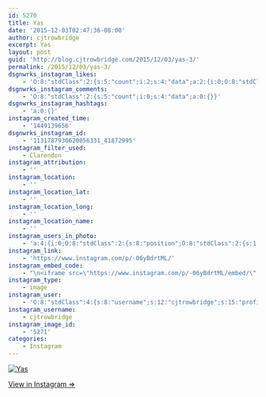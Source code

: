 ```yaml
---
id: 5270
title: Yas
date: '2015-12-03T02:47:36-08:00'
author: cjtrowbridge
excerpt: Yas
layout: post
guid: 'http://blog.cjtrowbridge.com/2015/12/03/yas-3/'
permalink: /2015/12/03/yas-3/
dsgnwrks_instagram_likes:
    - 'O:8:"stdClass":2:{s:5:"count";i:2;s:4:"data";a:2:{i:0;O:8:"stdClass":4:{s:8:"username";s:10:"trapbunnyb";s:15:"profile_picture";s:98:"https://scontent.cdninstagram.com/hphotos-prn/t51.2885-19/10838403_696843700444166_290616199_a.jpg";s:2:"id";s:8:"26876547";s:9:"full_name";s:6:"Mickie";}i:1;O:8:"stdClass":4:{s:8:"username";s:11:"530tothe202";s:15:"profile_picture";s:100:"https://scontent.cdninstagram.com/hphotos-xtf1/t51.2885-19/11007951_907266519295027_1991778502_a.jpg";s:2:"id";s:9:"213934863";s:9:"full_name";s:23:"Martin Rodriguez-Rangel";}}}'
dsgnwrks_instagram_comments:
    - 'O:8:"stdClass":2:{s:5:"count";i:0;s:4:"data";a:0:{}}'
dsgnwrks_instagram_hashtags:
    - 'a:0:{}'
instagram_created_time:
    - '1449139656'
dsgnwrks_instagram_id:
    - '1131787930620056331_41872995'
instagram_filter_used:
    - Clarendon
instagram_attribution:
    - ''
instagram_location:
    - ''
instagram_location_lat:
    - ''
instagram_location_long:
    - ''
instagram_location_name:
    - ''
instagram_users_in_photo:
    - 'a:4:{i:0;O:8:"stdClass":2:{s:8:"position";O:8:"stdClass":2:{s:1:"y";d:0.23402777;s:1:"x";d:0.49374995;}s:4:"user";O:8:"stdClass":4:{s:8:"username";s:8:"jion_916";s:15:"profile_picture";s:108:"https://scontent.cdninstagram.com/hphotos-xaf1/t51.2885-19/s150x150/11934753_875475449195304_751906029_a.jpg";s:2:"id";s:9:"193181260";s:9:"full_name";s:14:"Jion Azarabadi";}}i:1;O:8:"stdClass":2:{s:8:"position";O:8:"stdClass":2:{s:1:"y";d:0.18611111;s:1:"x";d:0.08541667;}s:4:"user";O:8:"stdClass":4:{s:8:"username";s:10:"romothegod";s:15:"profile_picture";s:109:"https://scontent.cdninstagram.com/hphotos-xpa1/t51.2885-19/s150x150/11899537_849126361861724_1655431583_a.jpg";s:2:"id";s:9:"206196510";s:9:"full_name";s:10:"Jacob Romo";}}i:2;O:8:"stdClass":2:{s:8:"position";O:8:"stdClass":2:{s:1:"y";d:0.25486112;s:1:"x";d:0.936766;}s:4:"user";O:8:"stdClass":4:{s:8:"username";s:15:"maxxenriqueeeee";s:15:"profile_picture";s:110:"https://scontent.cdninstagram.com/hphotos-xpt1/t51.2885-19/s150x150/12237436_1675078542775969_2119606635_a.jpg";s:2:"id";s:9:"359315513";s:9:"full_name";s:5:"ricky";}}i:3;O:8:"stdClass":2:{s:8:"position";O:8:"stdClass":2:{s:1:"y";d:0.39166668;s:1:"x";d:0.86041665;}s:4:"user";O:8:"stdClass":4:{s:8:"username";s:13:"bobbyperez209";s:15:"profile_picture";s:99:"https://scontent.cdninstagram.com/hphotos-xaf1/t51.2885-19/11377438_882419808472998_729728686_a.jpg";s:2:"id";s:10:"1376816293";s:9:"full_name";s:11:"Bobby Perez";}}}'
instagram_link:
    - 'https://www.instagram.com/p/-06yBdrtML/'
instagram_embed_code:
    - "\n<iframe src=\"https://www.instagram.com/p/-06yBdrtML/embed/\" width=\"612\" height=\"710\" frameborder=\"0\" scrolling=\"no\" allowtransparency=\"true\" class=\"insta-image-embed\"></iframe>\n"
instagram_type:
    - image
instagram_user:
    - 'O:8:"stdClass":4:{s:8:"username";s:12:"cjtrowbridge";s:15:"profile_picture";s:109:"https://scontent.cdninstagram.com/hphotos-xat1/t51.2885-19/s150x150/12081186_1759494767611229_280555941_a.jpg";s:2:"id";s:8:"41872995";s:9:"full_name";s:13:"CJ Trowbridge";}'
instagram_username:
    - cjtrowbridge
instagram_image_id:
    - '5271'
categories:
    - Instagram
---
```


[![Yas](https://blog.cjtrowbridge.com/wp-content/uploads/2015/12/1449139656-1-1.jpg)](https://www.instagram.com/p/-06yBdrtML/)

[View in Instagram ⇒](https://www.instagram.com/p/-06yBdrtML/)
